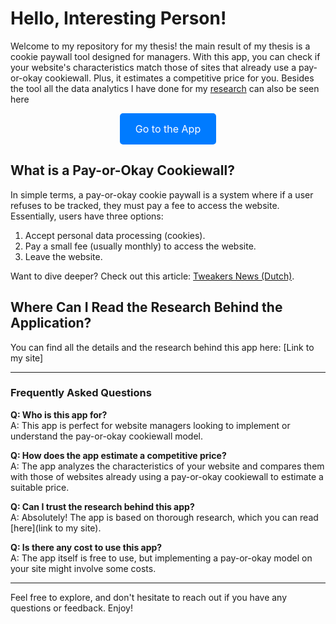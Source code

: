 # Hello, Interesting Person!

Welcome to my repository for my thesis! the main result of my thesis is a cookie paywall tool designed for managers.  With this app, you can check if your website's characteristics match those of sites that already use a pay-or-okay cookiewall. Plus, it estimates a competitive price for you.
Besides the tool all the data analytics I have done for my [research](link) can also be seen here

<div style="text-align:center;">
  <a href="https://bamthesis2024rff.shinyapps.io/Thesis_Rogier/" style="display:inline-block; background-color:#007BFF; color:#FFFFFF; padding:15px 25px; text-align:center; text-decoration:none; font-size:16px; border-radius:5px;">Go to the App</a>
</div>

## What is a Pay-or-Okay Cookiewall?

In simple terms, a pay-or-okay cookie paywall is a system where if a user refuses to be tracked, they must pay a fee to access the website. Essentially, users have three options:
1. Accept personal data processing (cookies).
2. Pay a small fee (usually monthly) to access the website.
3. Leave the website.

Want to dive deeper? Check out this article: [Tweakers News (Dutch)](https://tweakers.net/nieuws/218014/ap-start-europese-procedure-over-verplicht-cookies-accepteren-of-betalen.html).

## Where Can I Read the Research Behind the Application?

You can find all the details and the research behind this app here: [Link to my site]

---

### Frequently Asked Questions

**Q: Who is this app for?**  
A: This app is perfect for website managers looking to implement or understand the pay-or-okay cookiewall model.

**Q: How does the app estimate a competitive price?**  
A: The app analyzes the characteristics of your website and compares them with those of websites already using a pay-or-okay cookiewall to estimate a suitable price.

**Q: Can I trust the research behind this app?**  
A: Absolutely! The app is based on thorough research, which you can read [here](link to my site).

**Q: Is there any cost to use this app?**  
A: The app itself is free to use, but implementing a pay-or-okay model on your site might involve some costs.

---

Feel free to explore, and don't hesitate to reach out if you have any questions or feedback. Enjoy!
